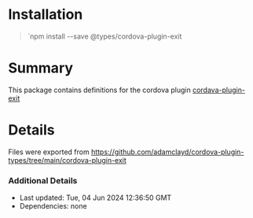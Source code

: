 # Installation
> `npm install --save @types/cordova-plugin-exit

# Summary
This package contains definitions for the cordova plugin [cordava-plugin-exit](https://github.com/cakuki/cordova-plugin-exit#readme)

# Details
Files were exported from https://github.com/adamclayd/cordova-plugin-types/tree/main/cordova-plugin-exit

### Additional Details
* Last updated: Tue, 04 Jun 2024 12:36:50 GMT
* Dependencies: none
